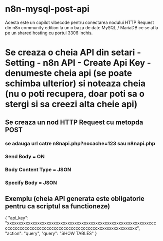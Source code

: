# n8n-mysql-post-api
Acesta este un copilot vibecode pentru conectarea nodului HTTP Request din n8n community edition la un o baza de date MySQL / MariaDB ce se afla pe un shared hosting cu portul 3306 inchis.
# Se creaza o cheia API din setari - Setting - n8n API - Create Api Key - denumeste cheia api (se poate schimba ulterior) si noteaza cheia (nu o poti recupera, doar poti sa o stergi si sa creezi alta cheie api)

## Se creaza un nod HTTP Request cu metopda POST

### se adauga url catre n8napi.php?nocache=123 sau n8napi.php

### Send Body = ON

### Body Content Type = JSON

### Specify Body = JSON

## Exemplu (cheia API generata este obligatorie pentru ca scriptul sa functioneze)
{
  "api_key": "xxxxxxxxxxxxxxxxxxxxxxxxxxxxxxxxxxxxxxxxxxxxxxxxxxxxxxxxxxxxxcccccccccccccccccccccccccccccccccccccccccxxxxxxxxxxxxxxxxx",
  "action": "query",
  "query": "SHOW TABLES"
}

